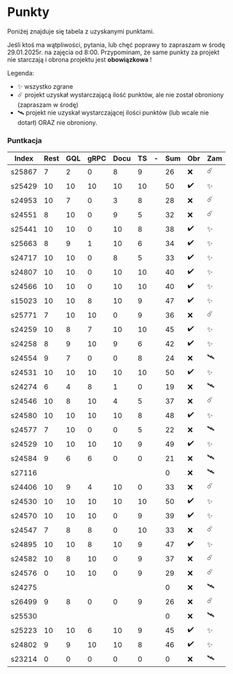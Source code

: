 # Punkty


Poniżej znajduje się tabela z uzyskanymi punktami.

Jeśli ktoś ma wątpliwości, pytania, lub chęć poprawy to zapraszam w środę 29.01.2025r. na zajęcia od 8:00.
Przypominam, że same punkty za projekt nie starczają i obrona projektu jest **obowiązkowa** !

Legenda:
- ✨ wszystko zgrane
- ☄️ projekt uzyskał wystarczającą ilość punktów, ale nie został obroniony (zapraszam w środę)
- 🛰️ projekt nie uzyskał wystarczającej ilości punktów (lub wcale nie dotarł) ORAZ nie obroniony.


### Puntkacja
| Index  | Rest | GQL | gRPC | Docu | TS |  -  | Sum | Obr | Zam  |
| ------ | ---- | --- | ---- | ---- | -- | --- | --- | --- | ---- |
| s25867 | 7    | 2   | 0    | 8    | 9  |     | 26  | ❌   | ☄️   |
| s25429 | 10   | 10  | 10   | 10   | 10 |     | 50  | ✔️  | ✨    |
| s24953 | 10   | 7   | 0    | 3    | 8  |     | 28  | ❌   | ☄️   |
| s24551 | 8    | 10  | 0    | 9    | 5  |     | 32  | ❌   | ☄️   |
| s25441 | 10   | 10  | 0    | 10   | 8  |     | 38  | ✔️  | ✨    |
| s25663 | 8    | 9   | 1    | 10   | 6  |     | 34  | ✔️  | ✨    |
| s24717 | 10   | 10  | 0    | 8    | 5  |     | 33  | ✔️  | ✨    |
| s24807 | 10   | 10  | 0    | 10   | 10 |     | 40  | ✔️  | ✨    |
| s24566 | 10   | 10  | 0    | 10   | 10 |     | 40  | ✔️  | ✨    |
| s15023 | 10   | 10  | 8    | 10   | 9  |     | 47  | ✔️  | ✨    |
| s25771 | 7    | 10  | 10   | 0    | 9  |     | 36  | ❌   | ☄️   |
| s24259 | 10   | 8   | 7    | 10   | 10 |     | 45  | ✔️  | ✨    |
| s24258 | 8    | 9   | 10   | 9    | 6  |     | 42  | ✔️  | ✨    |
| s24554 | 9    | 7   | 0    | 0    | 8  |     | 24  | ❌   | 🛰️  |
| s24531 | 10   | 10  | 10   | 10   | 10 |     | 50  | ✔️  | ✨    |
| s24274 | 6    | 4   | 8    | 1    | 0  |     | 19  | ❌   | 🛰️  |
| s24546 | 10   | 8   | 10   | 4    | 5  |     | 37  | ❌   | ☄️   |
| s24580 | 10   | 10  | 10   | 10   | 8  |     | 48  | ✔️  | ✨    |
| s24577 | 7    | 10  | 0    | 0    | 5  |     | 22  | ❌   | 🛰️  |
| s24529 | 10   | 10  | 10   | 10   | 9  |     | 49  | ✔️  | ✨    |
| s24584 | 9    | 6   | 6    | 0    | 0  |     | 21  | ❌   | 🛰️  |
| s27116 |      |     |      |      |    |     | 0   | ❌   | 🛰️  |
| s24406 | 10   | 9   | 4    | 10   | 0  |     | 33  | ❌   | ☄️   |
| s24530 | 10   | 10  | 10   | 10   | 10 |     | 50  | ✔️  | ✨    |
| s24570 | 10   | 10  | 10   | 0    | 9  |     | 39  | ✔️  | ✨    |
| s24547 | 7    | 8   | 8    | 0    | 10 |     | 33  | ❌   | ☄️   |
| s24895 | 10   | 10  | 8    | 10   | 9  |     | 47  | ✔️  | ✨    |
| s24582 | 10   | 8   | 10   | 0    | 9  |     | 37  | ❌   | ☄️   |
| s24576 | 0    | 10  | 10   | 0    | 9  |     | 29  | ❌   | ☄️   |
| s24275 |      |     |      |      |    |     | 0   | ❌   | 🛰️  |
| s26499 | 9    | 8   | 0    | 0    | 9  |     | 26  | ❌   | ☄️   |
| s25530 |      |     |      |      |    |     | 0   | ❌   | 🛰️  |
| s25223 | 10   | 10  | 6    | 10   | 9  |     | 45  | ✔️  | ✨    |
| s24802 | 9    | 9   | 10   | 10   | 8  |     | 46  | ✔️  | ✨    |
| s23214 | 0    | 0   | 0    | 0    | 0  |     | 0   | ❌   | 🛰️  |
